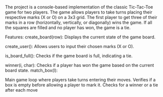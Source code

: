 The project is a console-based implementation of the classic Tic-Tac-Toe game for two players. The game allows players to take turns placing their respective marks (X or O) on a 3x3 grid. The first player to get three of their marks in a row (horizontally, vertically, or diagonally) wins the game. If all the squares are filled and no player has won, the game is a tie.

Features:
create_board(row):
Displays the current state of the game board.

create_user():
Allows users to input their chosen marks (X or O).

is_board_full():
Checks if the game board is full, indicating a tie.

winner(i, char):
Checks if a player has won the game based on the current board state.
match_box(l):

Main game loop where players take turns entering their moves.
Verifies if a box is empty before allowing a player to mark it.
Checks for a winner or a tie after each move